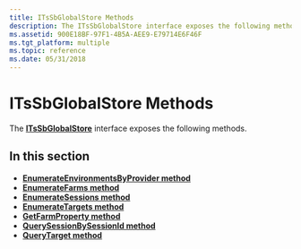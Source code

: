 ```yaml
---
title: ITsSbGlobalStore Methods
description: The ITsSbGlobalStore interface exposes the following methods.
ms.assetid: 900E18BF-97F1-4B5A-AEE9-E79714E6F46F
ms.tgt_platform: multiple
ms.topic: reference
ms.date: 05/31/2018
---
```


# ITsSbGlobalStore Methods

The [**ITsSbGlobalStore**](/windows/desktop/api/sbtsv/nn-sbtsv-itssbglobalstore) interface exposes the following methods.

## In this section

-   [**EnumerateEnvironmentsByProvider method**](/windows/desktop/api/sbtsv/nf-sbtsv-itssbglobalstore-enumerateenvironmentsbyprovider)
-   [**EnumerateFarms method**](/windows/desktop/api/sbtsv/nf-sbtsv-itssbglobalstore-enumeratefarms)
-   [**EnumerateSessions method**](/windows/desktop/api/sbtsv/nf-sbtsv-itssbglobalstore-enumeratesessions)
-   [**EnumerateTargets method**](/windows/desktop/api/sbtsv/nf-sbtsv-itssbglobalstore-enumeratetargets)
-   [**GetFarmProperty method**](/windows/desktop/api/sbtsv/nf-sbtsv-itssbglobalstore-getfarmproperty)
-   [**QuerySessionBySessionId method**](/windows/desktop/api/sbtsv/nf-sbtsv-itssbglobalstore-querysessionbysessionid)
-   [**QueryTarget method**](/windows/desktop/api/sbtsv/nf-sbtsv-itssbglobalstore-querytarget)

 

 




